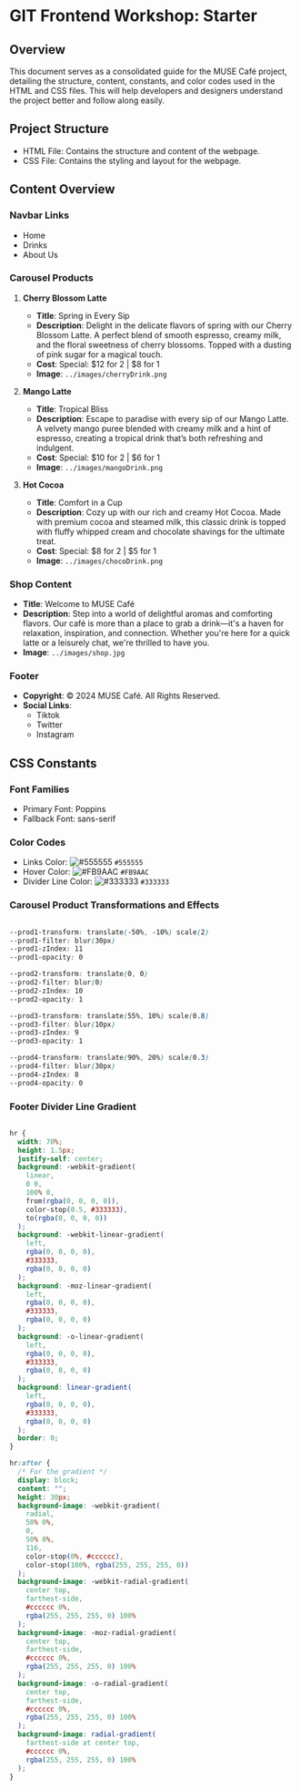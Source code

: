 # GIT Frontend Workshop: Starter
## Overview
This document serves as a consolidated guide for the MUSE Café project, detailing the structure, content, constants, and color codes used in the HTML and CSS files. This will help developers and designers understand the project better and follow along easily.

## Project Structure
- HTML File: Contains the structure and content of the webpage.
- CSS File: Contains the styling and layout for the webpage.

## Content Overview
### Navbar Links
- Home
- Drinks
- About Us

### Carousel Products
1. **Cherry Blossom Latte**
    - **Title**: Spring in Every Sip
    - **Description**: Delight in the delicate flavors of spring with our Cherry Blossom Latte. A perfect blend of smooth espresso, creamy milk, and the floral sweetness of cherry blossoms. Topped with a dusting of pink sugar for a magical touch.
    -  **Cost**: Special: $12 for 2 | $8 for 1
    -  **Image**: `../images/cherryDrink.png`

2. **Mango Latte**
    - **Title**: Tropical Bliss
    - **Description**: Escape to paradise with every sip of our Mango Latte. A velvety mango puree blended with creamy milk and a hint of espresso, creating a tropical drink that’s both refreshing and indulgent.
    -  **Cost**: Special: $10 for 2 | $6 for 1
    -  **Image**: `../images/mangoDrink.png`

3. **Hot Cocoa**
    - **Title**: Comfort in a Cup
    - **Description**: Cozy up with our rich and creamy Hot Cocoa. Made with premium cocoa and steamed milk, this classic drink is topped with fluffy whipped cream and chocolate shavings for the ultimate treat.
    -  **Cost**:  Special: $8 for 2 | $5 for 1
    -  **Image**: `../images/chocoDrink.png`


### Shop Content
- **Title**: Welcome to MUSE Café
- **Description**: Step into a world of delightful aromas and comforting flavors. Our café is more than a place to grab a drink—it's a haven for relaxation, inspiration, and connection. Whether you're here for a quick latte or a leisurely chat, we're thrilled to have you.
- **Image**: `../images/shop.jpg`

### Footer
- **Copyright**: © 2024 MUSE Café. All Rights Reserved.
- **Social Links**:
    - Tiktok
    - Twitter
    - Instagram

## CSS Constants
### Font Families
- Primary Font: Poppins
- Fallback Font: sans-serif


### Color Codes
- Links Color: ![#555555](https://placehold.co/15x15/555555/555555.png)   `#555555`
- Hover Color: ![#FB9AAC](https://placehold.co/15x15/FB9AAC/FB9AAC.png)    `#FB9AAC`
- Divider Line Color: ![#333333](https://placehold.co/15x15/333333/333333.png)    `#333333`


### Carousel Product Transformations and Effects
```css

--prod1-transform: translate(-50%, -10%) scale(2)
--prod1-filter: blur(30px)
--prod1-zIndex: 11
--prod1-opacity: 0

--prod2-transform: translate(0, 0)
--prod2-filter: blur(0)
--prod2-zIndex: 10
--prod2-opacity: 1

--prod3-transform: translate(55%, 10%) scale(0.8)
--prod3-filter: blur(10px)
--prod3-zIndex: 9
--prod3-opacity: 1

--prod4-transform: translate(90%, 20%) scale(0.3)
--prod4-filter: blur(30px)
--prod4-zIndex: 8
--prod4-opacity: 0

```

### Footer Divider Line Gradient
```css

hr {
  width: 70%;
  height: 1.5px;
  justify-self: center;
  background: -webkit-gradient(
    linear,
    0 0,
    100% 0,
    from(rgba(0, 0, 0, 0)),
    color-stop(0.5, #333333),
    to(rgba(0, 0, 0, 0))
  );
  background: -webkit-linear-gradient(
    left,
    rgba(0, 0, 0, 0),
    #333333,
    rgba(0, 0, 0, 0)
  );
  background: -moz-linear-gradient(
    left,
    rgba(0, 0, 0, 0),
    #333333,
    rgba(0, 0, 0, 0)
  );
  background: -o-linear-gradient(
    left,
    rgba(0, 0, 0, 0),
    #333333,
    rgba(0, 0, 0, 0)
  );
  background: linear-gradient(
    left,
    rgba(0, 0, 0, 0),
    #333333,
    rgba(0, 0, 0, 0)
  );
  border: 0;
}

hr:after {
  /* For the gradient */
  display: block;
  content: "";
  height: 30px;
  background-image: -webkit-gradient(
    radial,
    50% 0%,
    0,
    50% 0%,
    116,
    color-stop(0%, #cccccc),
    color-stop(100%, rgba(255, 255, 255, 0))
  );
  background-image: -webkit-radial-gradient(
    center top,
    farthest-side,
    #cccccc 0%,
    rgba(255, 255, 255, 0) 100%
  );
  background-image: -moz-radial-gradient(
    center top,
    farthest-side,
    #cccccc 0%,
    rgba(255, 255, 255, 0) 100%
  );
  background-image: -o-radial-gradient(
    center top,
    farthest-side,
    #cccccc 0%,
    rgba(255, 255, 255, 0) 100%
  );
  background-image: radial-gradient(
    farthest-side at center top,
    #cccccc 0%,
    rgba(255, 255, 255, 0) 100%
  );
}

```
